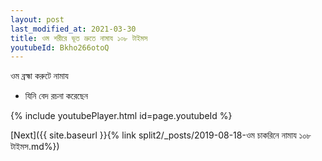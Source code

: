 ```yaml
---
layout: post
last_modified_at: 2021-03-30
title: ওম শরীরে ভূত ভ্রুতে নামায ১০৮ টাইমস
youtubeId: Bkho266otoQ
---
```

 
 
 ওম ব্রহ্মা করুটে নামায  
 
 -  যিনি বেদ রচনা করেছেন 
 
  
 
  
 
 
 
 
 
 


{% include youtubePlayer.html id=page.youtubeId %}
 
[Next]({{ site.baseurl }}{% link  split2/_posts/2019-08-18-ওম চাকরিনে নামায ১০৮ টাইমস.md%})
 
